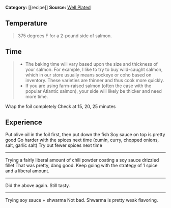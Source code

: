**Category:** [[recipe]]
**Source:** [Well Plated](https://www.wellplated.com/baked-salmon-in-foil/)

## Temperature
>375 degrees F for a 2-pound side of salmon.

## Time
>- The baking time will vary based upon the size and thickness of your salmon. For example, I like to try to buy wild-caught salmon, which in our store usually means sockeye or coho based on inventory. These varieties are thinner and thus cook more quickly.
>- If you are using farm-raised salmon (often the case with the popular Atlantic salmon), your side will likely be thicker and need more time.

Wrap the foil completely
Check at 15, 20, 25 minutes

## Experience
Put olive oil in the foil first, then put down the fish
Soy sauce on top is pretty good
Go harder with the spices next time (cumin, curry, chopped onions, salt, garlic salt)
Try out fewer spices next time

---
Trying a fairly liberal amount of chili powder coating a soy sauce drizzled fillet
That was pretty, dang good. Keep going with the strategy of 1 spice and a liberal amount.

---
Did the above again. Still tasty.

---
Trying soy sauce + shwarma
Not bad. Shwarma is pretty weak flavoring.
